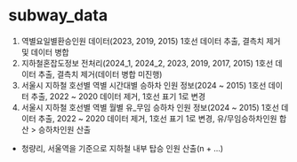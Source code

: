 # subway_data
1. 역별요일별환승인원 데이터(2023, 2019, 2015) 1호선 데이터 추출, 결측치 제거 및 데이터 병합
2. 지하철혼잡도정보 전처리(2024_1, 2024_2, 2023, 2019, 2017, 2015) 1호선 데이터 추출, 결측치 제거(데이터 병합 미진행)
3. 서울시 지하철 호선별 역별 시간대별 승하차 인원 정보(2024 ~ 2015) 1호선 데이터 추출, 2022 ~ 2020 데이터 제거, 1호선 표기 1로 변경
4. 서울시 지하철 호선별 역별 월별 유_무임 승하차 인원 정보(2024 ~ 2015) 1호선 데이터 추출, 2022 ~ 2020 데이터 제거, 1호선 표기 1로 변경, 유/무임승하차인원 합산 > 승하차인원 산출 
  - 청량리, 서울역을 기준으로 지하철 내부 탑승 인원 산출(n + ...)
